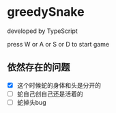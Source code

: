# greedySnake

developed by TypeScript

press W or A or S or D to start game

## 依然存在的问题
 - [x] 这个时候蛇的身体和头是分开的
 - [ ] 蛇自己创自己还是活着的
 - [ ] 蛇掉头bug